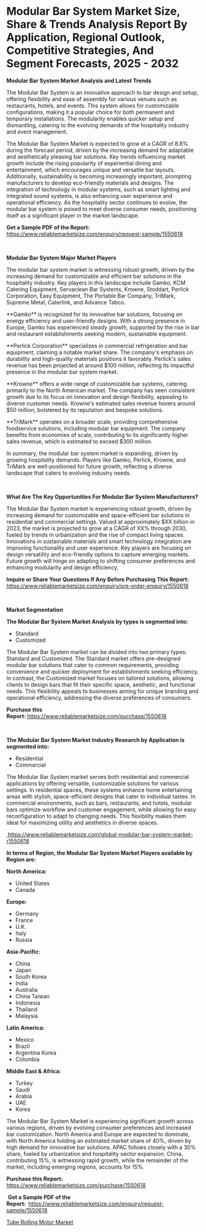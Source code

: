 <p><h1>Modular Bar System Market Size, Share & Trends Analysis Report By Application, Regional Outlook, Competitive Strategies, And Segment Forecasts, 2025 - 2032</h1></p><p><strong>Modular Bar System Market Analysis and Latest Trends</strong></p>
<p><p>The Modular Bar System is an innovative approach to bar design and setup, offering flexibility and ease of assembly for various venues such as restaurants, hotels, and events. This system allows for customizable configurations, making it a popular choice for both permanent and temporary installations. The modularity enables quicker setup and dismantling, catering to the evolving demands of the hospitality industry and event management.</p><p>The Modular Bar System Market is expected to grow at a CAGR of 8.8% during the forecast period, driven by the increasing demand for adaptable and aesthetically pleasing bar solutions. Key trends influencing market growth include the rising popularity of experiential dining and entertainment, which encourages unique and versatile bar layouts. Additionally, sustainability is becoming increasingly important, prompting manufacturers to develop eco-friendly materials and designs. The integration of technology in modular systems, such as smart lighting and integrated sound systems, is also enhancing user experience and operational efficiency. As the hospitality sector continues to evolve, the modular bar system is poised to meet diverse consumer needs, positioning itself as a significant player in the market landscape.</p></p>
<p><strong>Get a Sample PDF of the Report:&nbsp;</strong> <a href="https://www.reliablemarketsize.com/enquiry/request-sample/1550618?utm_campaign=1167&utm_medium=2&utm_source=Github&utm_content=ia&utm_term=16022025&utm_id=modular-bar-system">https://www.reliablemarketsize.com/enquiry/request-sample/1550618</a></p>
<p>&nbsp;</p>
<p><strong>Modular Bar System Major Market Players</strong></p>
<p><p>The modular bar system market is witnessing robust growth, driven by the increasing demand for customizable and efficient bar solutions in the hospitality industry. Key players in this landscape include Gamko, KCM Catering Equipment, Servaclean Bar Systems, Krowne, Stoddart, Perlick Corporation, Easy Equipment, The Portable Bar Company, TriMark, Supreme Metal, Caterlink, and Advance Tabco.</p><p>**Gamko** is recognized for its innovative bar solutions, focusing on energy efficiency and user-friendly designs. With a strong presence in Europe, Gamko has experienced steady growth, supported by the rise in bar and restaurant establishments seeking modern, sustainable equipment.</p><p>**Perlick Corporation** specializes in commercial refrigeration and bar equipment, claiming a notable market share. The company's emphasis on durability and high-quality materials positions it favorably. Perlick's sales revenue has been projected at around $100 million, reflecting its impactful presence in the modular bar system market.</p><p>**Krowne** offers a wide range of customizable bar systems, catering primarily to the North American market. The company has seen consistent growth due to its focus on innovation and design flexibility, appealing to diverse customer needs. Krowne's estimated sales revenue hovers around $50 million, bolstered by its reputation and bespoke solutions.</p><p>**TriMark** operates on a broader scale, providing comprehensive foodservice solutions, including modular bar equipment. The company benefits from economies of scale, contributing to its significantly higher sales revenue, which is estimated to exceed $300 million.</p><p>In summary, the modular bar system market is expanding, driven by growing hospitality demands. Players like Gamko, Perlick, Krowne, and TriMark are well-positioned for future growth, reflecting a diverse landscape that caters to evolving industry needs.</p></p>
<p>&nbsp;</p>
<p><strong>What Are The Key Opportunities For Modular Bar System Manufacturers?</strong></p>
<p><p>The Modular Bar System market is experiencing robust growth, driven by increasing demand for customizable and space-efficient bar solutions in residential and commercial settings. Valued at approximately $XX billion in 2023, the market is projected to grow at a CAGR of XX% through 2030, fueled by trends in urbanization and the rise of compact living spaces. Innovations in sustainable materials and smart technology integration are improving functionality and user experience. Key players are focusing on design versatility and eco-friendly options to capture emerging markets. Future growth will hinge on adapting to shifting consumer preferences and enhancing modularity and design efficiency.</p></p>
<p><strong>Inquire or Share Your Questions If Any Before Purchasing This Report:</strong> <a href="https://www.reliablemarketsize.com/enquiry/pre-order-enquiry/1550618?utm_campaign=1167&utm_medium=2&utm_source=Github&utm_content=ia&utm_term=16022025&utm_id=modular-bar-system">https://www.reliablemarketsize.com/enquiry/pre-order-enquiry/1550618</a></p>
<p>&nbsp;</p>
<p><strong>Market Segmentation</strong></p>
<p><strong>The Modular Bar System Market Analysis by types is segmented into:</strong></p>
<p><ul><li>Standard</li><li>Customized</li></ul></p>
<p><p>The Modular Bar System market can be divided into two primary types: Standard and Customized. The Standard market offers pre-designed modular bar solutions that cater to common requirements, providing convenience and quicker deployment for establishments seeking efficiency. In contrast, the Customized market focuses on tailored solutions, allowing clients to design bars that fit their specific space, aesthetic, and functional needs. This flexibility appeals to businesses aiming for unique branding and operational efficiency, addressing the diverse preferences of consumers.</p></p>
<p><strong>Purchase this Report:&nbsp;</strong><a href="https://www.reliablemarketsize.com/purchase/1550618?utm_campaign=1167&utm_medium=2&utm_source=Github&utm_content=ia&utm_term=16022025&utm_id=modular-bar-system">https://www.reliablemarketsize.com/purchase/1550618</a></p>
<p>&nbsp;</p>
<p><strong>The Modular Bar System Market Industry Research by Application is segmented into:</strong></p>
<p><ul><li>Residential</li><li>Commercial</li></ul></p>
<p><p>The Modular Bar System market serves both residential and commercial applications by offering versatile, customizable solutions for various settings. In residential spaces, these systems enhance home entertaining areas with stylish, space-efficient designs that cater to individual tastes. In commercial environments, such as bars, restaurants, and hotels, modular bars optimize workflow and customer engagement, while allowing for easy reconfiguration to adapt to changing needs. This flexibility makes them ideal for maximizing utility and aesthetics in diverse spaces.</p></p>
<p><a href="https://www.reliablemarketsize.com/global-modular-bar-system-market-r1550618?utm_campaign=1167&utm_medium=2&utm_source=Github&utm_content=ia&utm_term=16022025&utm_id=modular-bar-system">&nbsp;https://www.reliablemarketsize.com/global-modular-bar-system-market-r1550618</a></p>
<p><strong>In terms of Region, the Modular Bar System Market Players available by Region are:</strong></p>
<p>
    <p> <strong> North America: </strong>
        <ul>
            <li>United States</li>
            <li>Canada</li>
        </ul>
        </p> 
    <p> <strong> Europe: </strong>
        <ul>
            <li>Germany</li>
            <li>France</li>
            <li>U.K.</li>
            <li>Italy</li>
            <li>Russia</li>
        </ul>
        </p> 
    <p> <strong> Asia-Pacific: </strong>
        <ul>
            <li>China</li>
            <li>Japan</li>
            <li>South Korea</li>
            <li>India</li>
            <li>Australia</li>
            <li>China Taiwan</li>
            <li>Indonesia</li>
            <li>Thailand</li>
            <li>Malaysia</li>
        </ul>
        </p> 
    <p> <strong> Latin America: </strong>
        <ul>
            <li>Mexico</li>
            <li>Brazil</li>
            <li>Argentina Korea</li>
            <li>Colombia</li>
        </ul>
        </p> 
    <p> <strong> Middle East & Africa: </strong>
        <ul>
            <li>Turkey</li>
            <li>Saudi</li>
            <li>Arabia</li>
            <li>UAE</li>
            <li>Korea</li>
        </ul>
    </p>
    </p>
<p><p>The Modular Bar System Market is experiencing significant growth across various regions, driven by evolving consumer preferences and increased bar customization. North America and Europe are expected to dominate, with North America holding an estimated market share of 40%, driven by high demand for innovative bar solutions. APAC follows closely with a 30% share, fueled by urbanization and hospitality sector expansion. China, contributing 15%, is witnessing rapid growth, while the remainder of the market, including emerging regions, accounts for 15%.</p></p>
<p><strong>Purchase this Report: </strong><a href="https://www.reliablemarketsize.com/purchase/1550618?utm_campaign=1167&utm_medium=2&utm_source=Github&utm_content=ia&utm_term=16022025&utm_id=modular-bar-system">https://www.reliablemarketsize.com/purchase/1550618</a></p>
<p>&nbsp;<strong>Get a Sample PDF of the Report:&nbsp;&nbsp;</strong><a href="https://www.reliablemarketsize.com/enquiry/request-sample/1550618?utm_campaign=1167&utm_medium=2&utm_source=Github&utm_content=ia&utm_term=16022025&utm_id=modular-bar-system">https://www.reliablemarketsize.com/enquiry/request-sample/1550618</a></p>
<p><strong></strong></p>
<p><p><a href="https://github.com/mabutironaldo/Market-Research-Report-List-7/blob/main/tube-rolling-motor-market.md?utm_campaign=1167&utm_medium=2&utm_source=Github&utm_content=ia&utm_term=16022025&utm_id=modular-bar-system">Tube Rolling Motor Market</a></p></p>